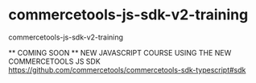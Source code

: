 # commercetools-js-sdk-v2-training
commercetools-js-sdk-v2-training

** COMING SOON **
NEW JAVASCRIPT COURSE USING THE NEW COMMERCETOOLS JS SDK 
https://github.com/commercetools/commercetools-sdk-typescript#sdk